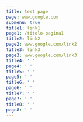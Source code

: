 ```yaml
---
title: test page
page: www.google.com
submenu: true
title1: link1
page1: /titolo-pagina1
title2: link2
page2: www.google.com/link2
title3: link3
page3: www.google.com/link3
title4: ' '
page4: ' '
title5: ' '
page5: ' '
title6: ' '
page6: ' '
title7: ' '
page7: ' '
title8: ' '
page8: ' '
---
```


